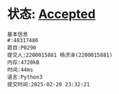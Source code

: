 # 状态: [Accepted](http://dsbpython.openjudge.cn/dspythonbook/solution/48317486/)
```
基本信息
#:48317486
题目:P0290
提交人:2200015881 杨济泽(2200015881)
内存:4720kB
时间:44ms
语言:Python3
提交时间:2025-02-20 23:32:21
```
